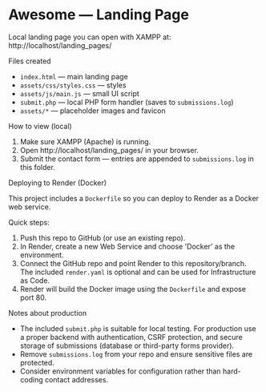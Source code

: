 # Awesome — Landing Page

Local landing page you can open with XAMPP at: http://localhost/landing_pages/

Files created

- `index.html` — main landing page
- `assets/css/styles.css` — styles
- `assets/js/main.js` — small UI script
- `submit.php` — local PHP form handler (saves to `submissions.log`)
- `assets/*` — placeholder images and favicon

How to view (local)

1. Make sure XAMPP (Apache) is running.
2. Open http://localhost/landing_pages/ in your browser.
3. Submit the contact form — entries are appended to `submissions.log` in this folder.

Deploying to Render (Docker)

This project includes a `Dockerfile` so you can deploy to Render as a Docker web service.

Quick steps:

1. Push this repo to GitHub (or use an existing repo).
2. In Render, create a new Web Service and choose 'Docker' as the environment.
3. Connect the GitHub repo and point Render to this repository/branch. The included `render.yaml` is optional and can be used for Infrastructure as Code.
4. Render will build the Docker image using the `Dockerfile` and expose port 80.

Notes about production

- The included `submit.php` is suitable for local testing. For production use a proper backend with authentication, CSRF protection, and secure storage of submissions (database or third-party forms provider).
- Remove `submissions.log` from your repo and ensure sensitive files are protected.
- Consider environment variables for configuration rather than hard-coding contact addresses.

